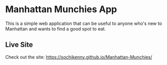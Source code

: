 # Manhattan Munchies App

This is a simple web application that can be useful to anyone who's new to Manhattan and wants to find a good spot to eat. 

## Live Site

Check out the site: https://sochikenny.github.io/Manhattan-Munchies/ 




 



